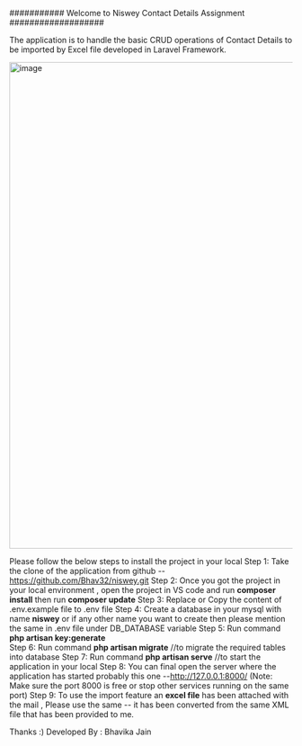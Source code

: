 ########### Welcome to Niswey Contact Details Assignment ###################

The application is to handle the basic CRUD operations of Contact Details to be imported by Excel file developed in Laravel Framework.

<img width="865" alt="image" src="https://user-images.githubusercontent.com/30080142/162280333-933f0822-ff35-461d-842f-547c1af2eb1a.png">

Please follow the below steps to install the project in your local
Step 1: Take the clone of the application from github -- https://github.com/Bhav32/niswey.git
Step 2: Once you got the project in your local environment , open the project in VS code and run **composer install** then run **composer update**
Step 3: Replace or Copy the content of .env.example file to .env file
Step 4: Create a database in your mysql with name **niswey** or 
        if any other name you want to create then please mention the same in .env file under DB_DATABASE variable
Step 5: Run command **php artisan key:generate**     
Step 6: Run command **php artisan migrate** //to migrate the required tables into database
Step 7: Run command **php artisan serve** //to start the application in your local
Step 8: You can final open the server where the application has started probably this one --http://127.0.0.1:8000/ (Note: Make sure the port 8000 is free or stop other         services running on the same port)
Step 9: To use the import feature an **excel file** has been attached with the mail , Please use the same -- it has been converted from the same XML file that has been          provided to me.

Thanks :) 
Developed By : Bhavika Jain
